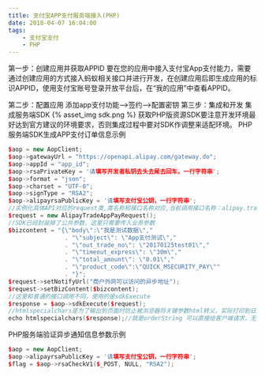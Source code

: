 ```yaml
---
title: 支付宝APP支付服务端接入(PHP)
date: 2018-04-07 16:04:00
tags: 
    - 支付宝支付
    - PHP
---
```

第一步：创建应用并获取APPID
要在您的应用中接入支付宝App支付能力，需要通过创建应用的方式接入蚂蚁相关接口并进行开发，在创建应用后即生成应用的标识APPID，使用支付宝账号登录开放平台后，在“我的应用”中查看APPID。
<!--more-->
第二步：配置应用
添加app支付功能——>签约——>配置密钥
第三步：集成和开发
集成服务端SDK
{% asset_img sdk.png %}
获取PHP版资源SDK要注意开发环境最好达到官方建议的环境要求，否则集成过程中要对SDK作调整来适配环境。
PHP服务端SDK生成APP支付订单信息示例
```cpp
$aop = new AopClient;
$aop->gatewayUrl = "https://openapi.alipay.com/gateway.do";
$aop->appId = "app_id";
$aop->rsaPrivateKey = '请填写开发者私钥去头去尾去回车，一行字符串';
$aop->format = "json";
$aop->charset = "UTF-8";
$aop->signType = "RSA2";
$aop->alipayrsaPublicKey = '请填写支付宝公钥，一行字符串';
//实例化具体API对应的request类,类名称和接口名称对应,当前调用接口名称：alipay.trade.app.pay
$request = new AlipayTradeAppPayRequest();
//SDK已经封装掉了公共参数，这里只需要传入业务参数
$bizcontent = "{\"body\":\"我是测试数据\"," 
                . "\"subject\": \"App支付测试\","
                . "\"out_trade_no\": \"20170125test01\","
                . "\"timeout_express\": \"30m\"," 
                . "\"total_amount\": \"0.01\","
                . "\"product_code\":\"QUICK_MSECURITY_PAY\""
                . "}";
$request->setNotifyUrl("商户外网可以访问的异步地址");
$request->setBizContent($bizcontent);
//这里和普通的接口调用不同，使用的是sdkExecute
$response = $aop->sdkExecute($request);
//htmlspecialchars是为了输出到页面时防止被浏览器将关键参数html转义，实际打印到日志以及http传输不会有这个问题
echo htmlspecialchars($response);//就是orderString 可以直接给客户端请求，无需再做处理。
```
PHP服务端验证异步通知信息参数示例
```cpp
$aop = new AopClient;
$aop->alipayrsaPublicKey = '请填写支付宝公钥，一行字符串';
$flag = $aop->rsaCheckV1($_POST, NULL, "RSA2");

```